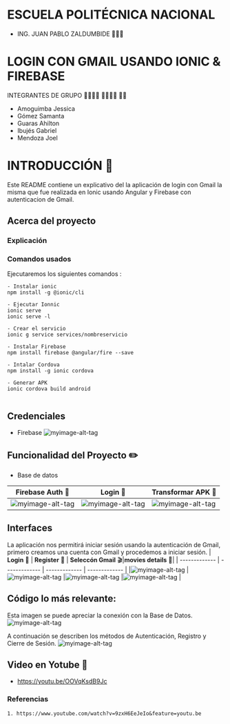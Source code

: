# ESCUELA POLITÉCNICA NACIONAL

* ING. JUAN PABLO ZALDUMBIDE 👨🏻‍🏫

#  LOGIN CON GMAIL USANDO IONIC & FIREBASE

INTEGRANTES DE GRUPO  👨‍💻👩‍💻 👨‍💻👩‍💻 👨‍💻
- Amoguimba Jessica
- Gómez Samanta
- Guaras Ahilton
- Ibujés Gabriel
- Mendoza Joel


# INTRODUCCIÓN  📝

Este README contiene un explicativo del la aplicación de login con Gmail la misma que fue realizada en Ionic usando Angular y Firebase con autenticacion de Gmail.

## Acerca del proyecto ##
### Explicación ###


### Comandos usados
Ejecutaremos los siguientes comandos :
```
- Instalar ionic 
npm install -g @ionic/cli

- Ejecutar Ionnic
ionic serve
ionic serve -l

- Crear el servicio
ionic g service services/nombreservicio

- Instalar Firebase
npm install firebase @angular/fire --save

- Intalar Cordova
npm install -g ionic cordova

- Generar APK 
ionic cordova build android


```
## Credenciales 

- Firebase
![myimage-alt-tag](https://github.com/SamantaGomez/Authentication-Login/blob/main/imagenes/credenciales.JPG)



## Funcionalidad del Proyecto :pencil2:

- Base de datos

| **Firebase Auth** :speech_balloon:| **Login** :speech_balloon: | **Transformar APK** :bust_in_silhouette: |
| ------------- | ------------- | ------------- | 
|![myimage-alt-tag](https://github.com/SamantaGomez/Authentication-Login/blob/main/imagenes/funcion_google.jpeg) |![myimage-alt-tag](https://github.com/SamantaGomez/Authentication-Login/blob/main/imagenes/11.jpeg) |![myimage-alt-tag](https://github.com/SamantaGomez/Authentication-Login/blob/main/imagenes/apk-1%20(1).jpeg)  |![myimage-alt-tag]|

## Interfaces

La aplicación nos permitirá iniciar sesión usando la autenticación de Gmail, primero creamos una cuenta con Gmail y procedemos a iniciar sesión.
| **Login** :speech_balloon: | **Register** :bust_in_silhouette: | **Seleccón Gmail** :clapper:|**movies details** :scroll:|
| ------------- | ------------- | ------------- | ------------- |
|![myimage-alt-tag](https://github.com/SamantaGomez/Authentication-Login/blob/main/imagenes/pantalla_principal.jpeg) |![myimage-alt-tag](https://github.com/SamantaGomez/Authentication-Login/blob/main/imagenes/acceso.jpeg)  |![myimage-alt-tag](https://github.com/SamantaGomez/Authentication-Login/blob/main/imagenes/seleccion_de_correo.jpeg)  |![myimage-alt-tag](https://github.com/SamantaGomez/Authentication-Login/blob/main/imagenes/bienvenido_a_la_aplicacion.jpeg) |

## Código lo más relevante:

Esta imagen se puede apreciar la conexión con la Base de Datos.
![myimage-alt-tag](https://github.com/SamantaGomez/Authentication-Login/blob/main/imagenes/codigo-credenciales.jpeg)

A continuación se describen los métodos de Autenticación, Registro y Cierre de Sesión.
![myimage-alt-tag](https://github.com/SamantaGomez/Authentication-Login/blob/main/imagenes/funcion_google.jpeg)



## Video en Yotube :movie_camera:
 
- https://youtu.be/OOVqKsdB9Jc


### Referencias ###
    1. https://www.youtube.com/watch?v=9zxH6EeJeIo&feature=youtu.be
    

